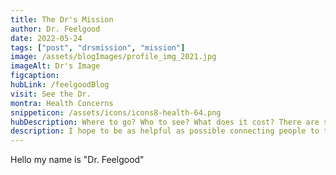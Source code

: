 ```yaml
---
title: The Dr's Mission
author: Dr. Feelgood
date: 2022-05-24
tags: ["post", "drsmission", "mission"]
image: /assets/blogImages/profile_img_2021.jpg
imageAlt: Dr's Image
figcaption: 
hubLink: /feelgoodBlog
visit: See the Dr.
montra: Health Concerns
snippeticon: /assets/icons/icons8-health-64.png
hubDescription: Where to go? Who to see? What does it cost? There are so many challenges with-in our health care system for the low-income and homeless, the best help I can give are some posts for people and organizations who can maybe help you. We can't offer any Medical advice only assistance to find the professionals you need.
description: I hope to be as helpful as possible connecting people to the right resources.
---
```


Hello my name is "Dr. Feelgood"